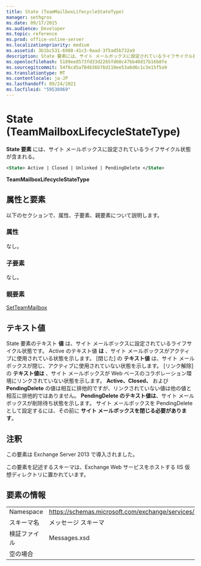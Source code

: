 ```yaml
---
title: State (TeamMailboxLifecycleStateType)
manager: sethgros
ms.date: 09/17/2015
ms.audience: Developer
ms.topic: reference
ms.prod: office-online-server
ms.localizationpriority: medium
ms.assetid: 3b1bc531-6988-41c3-9aad-3f5ad5b732a9
description: State 要素には、サイト メールボックスに設定されているライフサイクル状態が含まれる。
ms.openlocfilehash: 5189ee8573fd33d2265fd60c47bb40d17b16b8fe
ms.sourcegitcommit: 54f6cd5a704b36b76d110ee53a6d6c1c3e15f5a9
ms.translationtype: MT
ms.contentlocale: ja-JP
ms.lasthandoff: 09/24/2021
ms.locfileid: "59538969"
---
```

# <a name="state-teammailboxlifecyclestatetype"></a>State (TeamMailboxLifecycleStateType)

**State 要素** には、サイト メールボックスに設定されているライフサイクル状態が含まれる。 
  
```XML
<State> Active | Closed | Unlinked | PendingDelete </State>
```

**TeamMailboxLifecycleStateType**

## <a name="attributes-and-elements"></a>属性と要素

以下のセクションで、属性、子要素、親要素について説明します。
  
### <a name="attributes"></a>属性

なし。
  
### <a name="child-elements"></a>子要素

なし。
  
### <a name="parent-elements"></a>親要素

[SetTeamMailbox](setteammailbox.md)
  
## <a name="text-value"></a>テキスト値

State 要素のテキスト **値** は、サイト メールボックスに設定されているライフサイクル状態です。 Active のテキスト値 **は** 、サイト メールボックスがアクティブに使用されている状態を示します。 [閉じた] の **テキスト値** は、サイト メールボックスが閉じ、アクティブに使用されていない状態を示します。 [リンク解除] の **テキスト値は** 、サイト メールボックスが Web ベースのコラボレーション環境にリンクされていない状態を示します。  **Active、Closed、** および **PendingDelete** の値は相互に排他的ですが、リンクされていない値は他の値と相互に排他的ではありません。 **PendingDelete のテキスト値は**、サイト メールボックスが削除待ち状態を示します。 サイト メールボックスを PendingDelete として設定するには、その前に **サイト メールボックスを閉じる必要があります**。
  
## <a name="remarks"></a>注釈

この要素は Exchange Server 2013 で導入されました。
  
この要素を記述するスキーマは、Exchange Web サービスをホストする IIS 仮想ディレクトリに置かれています。
  
## <a name="element-information"></a>要素の情報

|||
|:-----|:-----|
|Namespace  <br/> |https://schemas.microsoft.com/exchange/services/2006/messages  <br/> |
|スキーマ名  <br/> |メッセージ スキーマ  <br/> |
|検証ファイル  <br/> |Messages.xsd  <br/> |
|空の場合  <br/> ||
   

